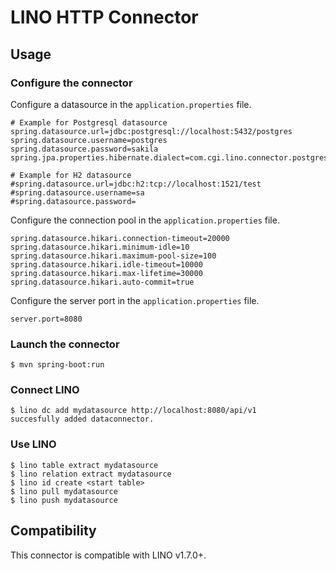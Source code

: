 # LINO HTTP Connector

## Usage

### Configure the connector

Configure a datasource in the `application.properties` file.

```properties
# Example for Postgresql datasource
spring.datasource.url=jdbc:postgresql://localhost:5432/postgres
spring.datasource.username=postgres
spring.datasource.password=sakila
spring.jpa.properties.hibernate.dialect=com.cgi.lino.connector.postgresql.PostgreSQLCustomDialect
```

```properties
# Example for H2 datasource
#spring.datasource.url=jdbc:h2:tcp://localhost:1521/test
#spring.datasource.username=sa
#spring.datasource.password=
```

Configure the connection pool in the `application.properties` file.

```properties
spring.datasource.hikari.connection-timeout=20000
spring.datasource.hikari.minimum-idle=10
spring.datasource.hikari.maximum-pool-size=100
spring.datasource.hikari.idle-timeout=10000
spring.datasource.hikari.max-lifetime=30000
spring.datasource.hikari.auto-commit=true
```

Configure the server port in the `application.properties` file.

```properties
server.port=8080
```

### Launch the connector

```console
$ mvn spring-boot:run 
```

### Connect LINO

```console
$ lino dc add mydatasource http://localhost:8080/api/v1
succesfully added dataconnector.
```

### Use LINO

```console
$ lino table extract mydatasource
$ lino relation extract mydatasource
$ lino id create <start table>
$ lino pull mydatasource
$ lino push mydatasource
```

## Compatibility

This connector is compatible with LINO v1.7.0+.
